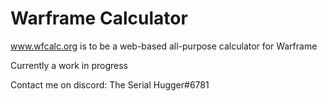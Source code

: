 # Warframe Calculator

www.wfcalc.org is to be a web-based all-purpose calculator for Warframe

Currently a work in progress

Contact me on discord:
The Serial Hugger#6781
